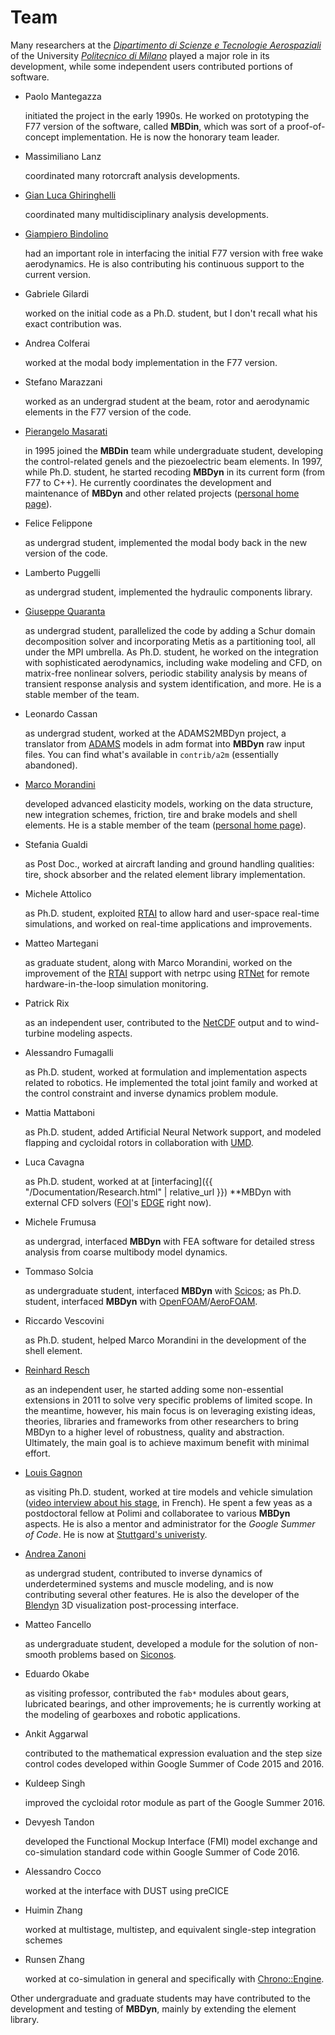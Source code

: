 ---
---

# Team

Many researchers at the [_Dipartimento di Scienze e Tecnologie Aerospaziali_](https://www.aero.polimi.it/) 
of the University [_Politecnico di Milano_](https://www.polimi.it/) played a major role in its 
development, while some independent users contributed portions of software.

* Paolo Mantegazza
  
  initiated the project in the early 1990s. He worked on prototyping the F77 version of the software, 
  called **MBDin**, which was sort of a proof-of-concept implementation. He is now the honorary team leader.
* Massimiliano Lanz
  
  coordinated many rotorcraft analysis developments.
* [Gian Luca Ghiringhelli](https://www.aero.polimi.it/index.php?id=263&amp;uid=898)
  
  coordinated many multidisciplinary analysis developments.
* [Giampiero Bindolino](https://www.aero.polimi.it/index.php?id=263&amp;uid=18628)

  had an important role in interfacing the initial F77 version with free wake aerodynamics. He is also contributing his continuous support to the current version.
* Gabriele Gilardi

  worked on the initial code as a Ph.D. student, but I don't recall what his exact contribution was.
* Andrea Colferai

  worked at the modal body implementation in the F77 version.
* Stefano Marazzani

  worked as an undergrad student at the beam, rotor and aerodynamic elements in the F77 version of the code.
* [Pierangelo Masarati](https://www.aero.polimi.it/index.php?id=263&amp;uid=102934)

  in 1995 joined the **MBDin** team while undergraduate student, developing the 
  control-related genels and the piezoelectric beam elements. 
  In 1997, while Ph.D. student, he started recoding **MBDyn** in its current form (from F77 to C++). 
  He currently coordinates the development and maintenance of **MBDyn** and other related projects 
  ([personal home page](https://home.aero.polimi.it/masarati/)).
* Felice Felippone

  as undergrad student, implemented the modal body back in the new version of the code.
* Lamberto Puggelli

  as undergrad student, implemented the hydraulic components library.
* [Giuseppe Quaranta](https://www.aero.polimi.it/index.php?id=263&amp;uid=134997)

  as undergrad student, parallelized the code by adding a Schur domain decomposition 
  solver and incorporating Metis as a partitioning tool, all under the MPI umbrella. 
  As Ph.D. student, he worked on the integration with sophisticated aerodynamics, 
  including wake modeling and CFD, on matrix-free nonlinear solvers, periodic stability 
  analysis by means of transient response analysis and system identification, and more. 
  He is a stable member of the team.
* Leonardo Cassan

  as undergrad student, worked at the ADAMS2MBDyn project, a translator 
  from [ADAMS](http://www.mscsoftware.com/) models in adm format into **MBDyn** 
  raw input files. You can find what's available in `contrib/a2m` (essentially abandoned).
* [Marco Morandini](https://www.aero.polimi.it/index.php?id=263&amp;uid=112071)

  developed advanced elasticity models, working on the data structure, new integration 
  schemes, friction, tire and brake models and shell elements. He is a stable member of the team
  ([personal home page](https://home.aero.polimi.it/morandini/)).
* Stefania Gualdi

  as Post Doc., worked at aircraft landing and ground handling qualities: 
  tire, shock absorber and the related element library implementation.
* Michele Attolico

  as Ph.D. student, exploited [RTAI](https://www.rtai.org/) to allow 
  hard and user-space real-time simulations, and worked on real-time applications and improvements.
* Matteo Martegani

  as graduate student, along with Marco Morandini, worked on the improvement of the 
  [RTAI](https://www.rtai.org/) support with netrpc using [RTNet](http://www.rtnet.org/) 
  for remote hardware-in-the-loop simulation monitoring.
* Patrick Rix

  as an independent user, contributed to the 
  [NetCDF](http://www.unidata.ucar.edu/software/netcdf/) output and to wind-turbine modeling aspects.
* Alessandro Fumagalli

  as Ph.D. student, worked at formulation and implementation aspects related to robotics. 
  He implemented the total joint family and worked at the control constraint 
  and inverse dynamics problem module.
* Mattia Mattaboni

  as Ph.D. student, added Artificial Neural Network support, and modeled 
  flapping and cycloidal rotors in collaboration with 
  [UMD](http://www.microsystems.umd.edu/research/tasks.html).
* Luca Cavagna

  as Ph.D. student, worked at at [interfacing]({{ "/Documentation/Research.html" | relative_url }})
  **MBDyn with external CFD solvers ([FOI](http://www.foi.se/)'s [EDGE](http://www.foi.se/edge) right now).
* Michele Frumusa

  as undergrad, interfaced **MBDyn** with FEA software for detailed stress 
  analysis from coarse multibody model dynamics.
* Tommaso Solcia

  as undergraduate student, interfaced **MBDyn** with 
  [Scicos](http://www.scilab.org/); as Ph.D. student, interfaced **MBDyn** with 
  [OpenFOAM](http://www.openfoam.com/)/[AeroFOAM](https://www.aero.polimi.it/freecase/).
* Riccardo Vescovini

  as Ph.D. student, helped Marco Morandini in the development of the shell element.
* [Reinhard Resch](https://www.researchgate.net/profile/Reinhard-Resch-2)

  as an independent user, he started adding some non-essential extensions in 2011 to solve very specific problems of limited scope.
  In the meantime, however, his main focus is on leveraging existing ideas, theories, libraries and frameworks from other researchers to bring MBDyn to a higher level of robustness, quality and abstraction.
  Ultimately, the main goal is to achieve maximum benefit with minimal effort.

* [Louis Gagnon](http://louisgagnon.com/research/)

  as visiting Ph.D. student, worked at tire models and vehicle simulation 
  ([video interview about his stage](http://youtu.be/iXXCCSZ4O3w), in French). 
  He spent a few yeas as a postdoctoral fellow at Polimi and collaboratee to various **MBDyn** aspects. 
  He is also a mentor and administrator for the _Google Summer of Code_. He is now at
  [Stuttgard's univeristy](https://www.uni-stuttgart.de/).
* [Andrea Zanoni](https://www.aero.polimi.it/index.php?id=263&amp;uid=260632)

  as undergrad student, contributed to inverse dynamics of underdetermined systems 
  and muscle modeling, and is now contributing several other features. 
  He is also the developer of the 
  [Blendyn](https://github.com/zanoni-mbdyn/blendyn) 3D visualization post-processing interface.
* Matteo Fancello

  as undergraduate student, developed a module for the solution of non-smooth 
  problems based on [Siconos](http://siconos.gforge.inria.fr/).
* Eduardo Okabe

  as visiting professor, contributed the `fab*` modules about gears, 
  lubricated bearings, and other improvements; he is currently working 
  at the modeling of gearboxes and robotic applications.
* Ankit Aggarwal

  contributed to the mathematical expression evaluation and the step size control 
  codes developed within Google Summer of Code 2015 and 2016.
* Kuldeep Singh

  improved the cycloidal rotor module as part of the Google Summer 2016.
* Devyesh Tandon

  developed the Functional Mockup Interface (FMI) model exchange and 
  co-simulation standard code within Google Summer of Code 2016.
* Alessandro Cocco

  worked at the interface with DUST using preCICE
* Huimin Zhang

  worked at multistage, multistep, and equivalent single-step integration schemes </p>
* Runsen Zhang

  worked at co-simulation in general and specifically with 
  [Chrono::Engine](https://projectchrono.org/).

Other undergraduate and graduate students may have contributed to the development 
and testing of **MBDyn**, mainly by extending the element library.
